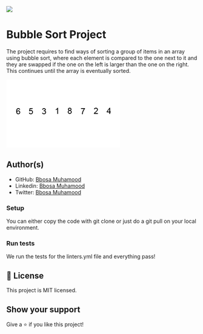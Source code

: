 ![](https://img.shields.io/badge/Microverse-blueviolet)

# Bubble Sort Project

The project requires to find ways of sorting a group of items in an array using bubble sort, where each element is compared to the one next to it and they are swapped if the one on the left is larger than the one on the right. This continues until the array is eventually sorted.

![screenshot](Bubble-sort-example-300px.gif)

## Author(s)
- GitHub: [Bbosa Muhamood](https://github.com/bmuhamood)
- Linkedin: [Bbosa Muhamood](https://www.linkedin.com/in/bbosa-muhamood-06845576)
- Twitter: [Bbosa Muhamood](https://twitter.com/croixtechfirm)

### Setup
You can either copy the code with git clone or just do a git pull on your local environment.

### Run tests
We run the tests for the linters.yml file and everything pass!

## 📝 License
This project is MIT licensed.

## Show your support
Give a ⭐️ if you like this project!
